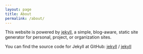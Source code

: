 ```yaml
---
layout: page
title: About
permalink: /about/
---
```


This website is powered by [jekyll][jekyll-organization],
a simple, blog-aware, static site generator for personal, project, or organization sites.

You can find the source code for Jekyll at GitHub:
[jekyll][jekyll-organization] /
[jekyll](https://github.com/jekyll/jekyll)


[jekyll-organization]: https://github.com/jekyll
